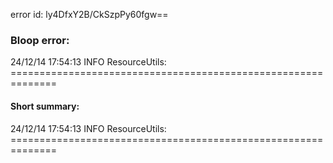 error id: ly4DfxY2B/CkSzpPy60fgw==
### Bloop error:

24/12/14 17:54:13 INFO ResourceUtils: ==============================================================
#### Short summary: 

24/12/14 17:54:13 INFO ResourceUtils: ==============================================================